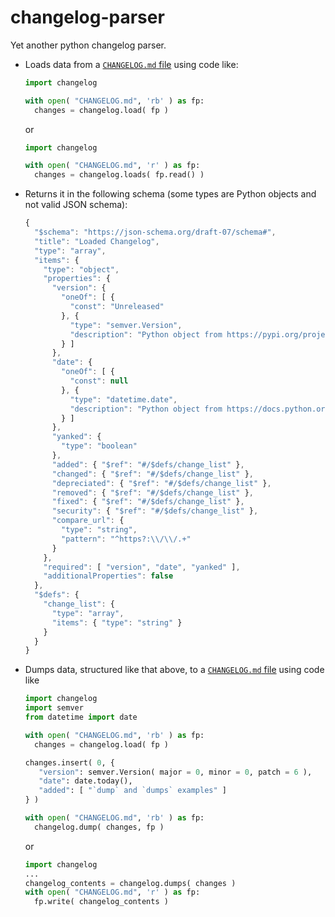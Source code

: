 # changelog-parser
Yet another python changelog parser.
* Loads data from a [`CHANGELOG.md` file](https://keepachangelog.com/en/1.1.0/) using code like:
   ```python
   import changelog

   with open( "CHANGELOG.md", 'rb' ) as fp:
     changes = changelog.load( fp )
   ```
   or
   ```python
   import changelog

   with open( "CHANGELOG.md", 'r' ) as fp:
     changes = changelog.loads( fp.read() )
   ```
* Returns it in the following schema (some types are Python objects and not valid JSON schema):
   ```js
   {
     "$schema": "https://json-schema.org/draft-07/schema#",
     "title": "Loaded Changelog",
     "type": "array",
     "items": {
       "type": "object",
       "properties": {
         "version": {
           "oneOf": [ {
             "const": "Unreleased"
           }, {
             "type": "semver.Version",
             "description": "Python object from https://pypi.org/project/semver/"
           } ]
         },
         "date": {
           "oneOf": [ {
             "const": null
           }, {
             "type": "datetime.date",
             "description": "Python object from https://docs.python.org/3/library/datetime.html#date-objects; parsed using \"fromisoformat\""
           } ]
         },
         "yanked": {
           "type": "boolean"
         },
         "added": { "$ref": "#/$defs/change_list" },
         "changed": { "$ref": "#/$defs/change_list" },
         "depreciated": { "$ref": "#/$defs/change_list" },
         "removed": { "$ref": "#/$defs/change_list" },
         "fixed": { "$ref": "#/$defs/change_list" },
         "security": { "$ref": "#/$defs/change_list" },
         "compare_url": {
           "type": "string",
           "pattern": "^https?:\\/\\/.+"
         }
       },
       "required": [ "version", "date", "yanked" ],
       "additionalProperties": false
     },
     "$defs": {
       "change_list": {
         "type": "array",
         "items": { "type": "string" }
       }
     }
   }
   ```
* Dumps data, structured like that above, to a [`CHANGELOG.md` file](https://keepachangelog.com) using code like
   ```python
   import changelog
   import semver
   from datetime import date

   with open( "CHANGELOG.md", 'rb' ) as fp:
     changes = changelog.load( fp )

   changes.insert( 0, {
      "version": semver.Version( major = 0, minor = 0, patch = 6 ),
      "date": date.today(),
      "added": [ "`dump` and `dumps` examples" ]
   } )

   with open( "CHANGELOG.md", 'rb' ) as fp:
     changelog.dump( changes, fp )
   ```
   or
   ```python
   import changelog
   ...
   changelog_contents = changelog.dumps( changes )
   with open( "CHANGELOG.md", 'r' ) as fp:
     fp.write( changelog_contents )
   ```
